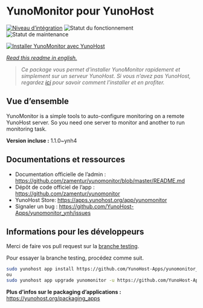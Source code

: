 <!--
N.B.: This README was automatically generated by https://github.com/YunoHost/apps/tree/master/tools/README-generator
It shall NOT be edited by hand.
-->

# YunoMonitor pour YunoHost

[![Niveau d’intégration](https://dash.yunohost.org/integration/yunomonitor.svg)](https://dash.yunohost.org/appci/app/yunomonitor) ![Statut du fonctionnement](https://ci-apps.yunohost.org/ci/badges/yunomonitor.status.svg) ![Statut de maintenance](https://ci-apps.yunohost.org/ci/badges/yunomonitor.maintain.svg)

[![Installer YunoMonitor avec YunoHost](https://install-app.yunohost.org/install-with-yunohost.svg)](https://install-app.yunohost.org/?app=yunomonitor)

*[Read this readme in english.](./README.md)*

> *Ce package vous permet d’installer YunoMonitor rapidement et simplement sur un serveur YunoHost.
Si vous n’avez pas YunoHost, regardez [ici](https://yunohost.org/#/install) pour savoir comment l’installer et en profiter.*

## Vue d’ensemble

YunoMonitor is a simple tools to auto-configure monitoring on a remote YunoHost server. So you need one server to monitor and another to run monitoring task.


**Version incluse :** 1.1.0~ynh4
## Documentations et ressources

* Documentation officielle de l’admin : <https://github.com/zamentur/yunomonitor/blob/master/README.md>
* Dépôt de code officiel de l’app : <https://github.com/zamentur/yunomonitor>
* YunoHost Store: <https://apps.yunohost.org/app/yunomonitor>
* Signaler un bug : <https://github.com/YunoHost-Apps/yunomonitor_ynh/issues>

## Informations pour les développeurs

Merci de faire vos pull request sur la [branche testing](https://github.com/YunoHost-Apps/yunomonitor_ynh/tree/testing).

Pour essayer la branche testing, procédez comme suit.

``` bash
sudo yunohost app install https://github.com/YunoHost-Apps/yunomonitor_ynh/tree/testing --debug
ou
sudo yunohost app upgrade yunomonitor -u https://github.com/YunoHost-Apps/yunomonitor_ynh/tree/testing --debug
```

**Plus d’infos sur le packaging d’applications :** <https://yunohost.org/packaging_apps>